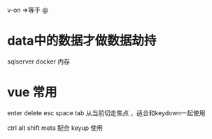 # 
v-on =>等于 @

# data中的数据才做数据劫持




sqlserver docker 内存

# vue 常用
enter 
delete
esc
space
tab 从当前切走焦点 ，适合和keydown一起使用

ctrl alt shift meta 
配合 keyup 使用
